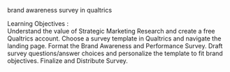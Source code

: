 brand awareness survey in qualtrics

Learning Objectives :
<br>Understand the value of Strategic Marketing Research and create a free Qualtrics account.
Choose a survey template in Qualtrics and navigate the landing page.
Format the Brand Awareness and Performance Survey.
Draft survey questions/answer choices and personalize the template to fit brand objectives.
Finalize and Distribute Survey.
